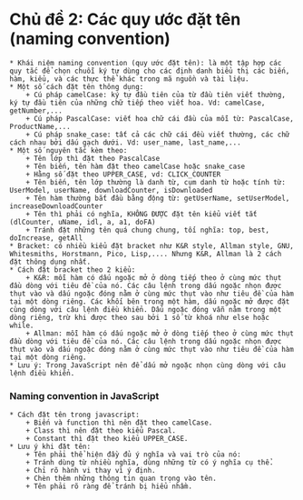 # Chủ đề 2: Các quy ước đặt tên (naming convention)
    * Khái niệm naming convention (quy ước đặt tên): là một tập hợp các quy tắc để chọn chuỗi ký tự dùng cho các định danh biểu thị các biến, hàm, kiểu, và các thực thể khác trong mã nguồn và tài liệu.
    * Một số cách đặt tên thông dụng:
        + Cú pháp camelCase: ký tự đầu tiên của từ đầu tiên viết thường, ký tự đầu tiên của những chữ tiếp theo viết hoa. Vd: camelCase, getNumber,...
        + Cú pháp PascalCase: viết hoa chữ cái đầu của mỗi từ: PascalCase, ProductName,...
        + Cú pháp snake_case: tất cả các chữ cái đều viết thường, các chữ cách nhau bởi dấu gạch dưới. Vd: user_name, last_name,...
    * Một số nguyên tắc kèm theo:
        + Tên lớp thì đặt theo PascalCase
        + Tên biến, tên hàm đặt theo camelCase hoặc snake_case
        + Hằng số đặt theo UPPER_CASE, vd: CLICK_COUNTER
        + Tên biến, tên lớp thường là danh từ, cụm danh từ hoặc tính từ: UserModel, userName, downloadCounter, isDownloaded
        + Tên hàm thường bắt đầu bằng động từ: getUserName, setUserModel, increaseDownloadCounter
        + Tên thì phải có nghĩa, KHÔNG ĐƯỢC đặt tên kiểu viết tắt (dlCounter, uName, idl, a, a1, doFA)
        + Tránh đặt những tên quá chung chung, tối nghĩa: top, best, doIncrease, getAll
    * Bracket: có nhiều kiểu đặt bracket như K&R style, Allman style, GNU, Whitesmiths, Horstmann, Pico, Lisp,.... Nhưng K&R, Allman là 2 cách đặt thông dụng nhất.
    * Cách đặt bracket theo 2 kiểu:
        + K&R: mỗi hàm có dấu ngoặc mở ở dòng tiếp theo ở cùng mức thụt đầu dòng với tiêu đề của nó. Các câu lệnh trong dấu ngoặc nhọn được thụt vào và dấu ngoặc đóng nằm ở cùng mức thụt vào như tiêu đề của hàm tại một dòng riêng. Các khối bên trong một hàm, dấu ngoặc mở được đặt cùng dòng với câu lệnh điều khiển. Dấu ngoặc đóng vẫn nằm trong một dòng riêng, trừ khi được theo sau bởi 1 số từ khoá như else hoặc while.
        + Allman: mỗi hàm có dấu ngoặc mở ở dòng tiếp theo ở cùng mức thụt đầu dòng với tiêu đề của nó. Các câu lệnh trong dấu ngoặc nhọn được thụt vào và dấu ngoặc đóng nằm ở cùng mức thụt vào như tiêu đề của hàm tại một dòng riêng.
    * Lưu ý: Trong JavaScript nên để dấu mở ngoặc nhọn cùng dòng với câu lệnh điều khiển.
### Naming convention in JavaScript

    * Cách đặt tên trong javascript:
        + Biến và function thì nên đặt theo camelCase.
        + Class thì nên đặt theo kiểu Pascal.
        + Constant thì đặt theo kiểu UPPER_CASE.
    * Lưu ý khi đặt tên:
        + Tên phải thể hiện đầy đủ ý nghĩa và vai trò của nó:
        + Tránh dùng từ nhiều nghĩa, dùng những từ có ý nghĩa cụ thể.
        + Chỉ rõ hành vi thay vì ý định.
        + Chèn thêm những thông tin quan trọng vào tên.
        + Tên phải rõ ràng để tránh bị hiểu nhầm.
